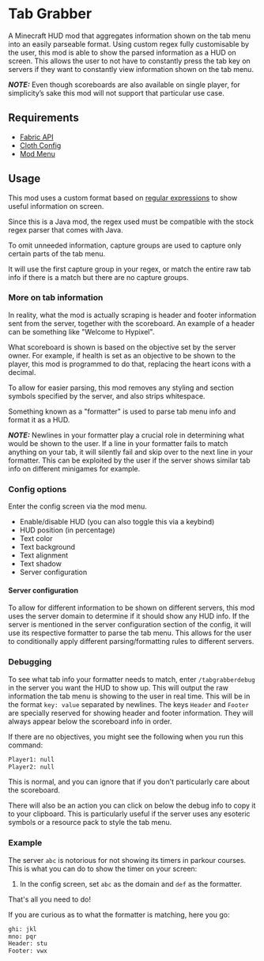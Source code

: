 # Tab Grabber

A Minecraft HUD mod that aggregates information shown on the tab menu into an easily parseable format.
Using custom regex fully customisable by the user, this mod is able to show the parsed information as a HUD on screen.
This allows the user to not have to constantly press the tab key on servers if they want to constantly view information
shown on the tab menu.

**_NOTE:_** Even though scoreboards are also available on single player, for simplicity’s sake this mod will not support
that particular use case.

## Requirements

- [Fabric API](https://modrinth.com/mod/fabric-api)
- [Cloth Config](https://modrinth.com/mod/cloth-config)
- [Mod Menu](https://modrinth.com/mod/modmenu)

## Usage

This mod uses a custom format based on [regular expressions](https://en.wikipedia.org/wiki/Regular_expression) to show
useful information on screen.

Since this is a Java mod, the regex used must be compatible with the stock regex parser that comes with Java.

To omit unneeded information, capture groups are used to capture only certain parts of the tab menu.

It will use the first capture group in your regex, or match the entire raw tab info if there is a match but there are no
capture groups.

### More on tab information

In reality, what the mod is actually scraping is header and footer information sent from the server, together with the
scoreboard.
An example of a header can be something like "Welcome to Hypixel".

What scoreboard is shown is based on the objective set by the server owner.
For example, if health is set as an objective to be shown to the player, this mod is programmed to do that, replacing
the heart icons with a decimal.

To allow for easier parsing, this mod removes any styling and section symbols specified by the server, and also strips
whitespace.

Something known as a "formatter" is used to parse tab menu info and format it as a HUD.

**_NOTE:_**  Newlines in your formatter play a crucial role in determining what would be shown to the user.
If a line in your formatter fails to match anything on your tab, it will silently fail and skip over to the next line in
your formatter.
This can be exploited by the user if the server shows similar tab info on different minigames for example.

### Config options

Enter the config screen via the mod menu.

- Enable/disable HUD (you can also toggle this via a keybind)
- HUD position (in percentage)
- Text color
- Text background
- Text alignment
- Text shadow
- Server configuration

#### Server configuration

To allow for different information to be shown on different servers, this mod uses the server domain to determine if it
should show any HUD info.
If the server is mentioned in the server configuration section of the config, it will use its respective formatter to
parse the tab menu.
This allows for the user to conditionally apply different parsing/formatting rules to different servers.

### Debugging

To see what tab info your formatter needs to match, enter `/tabgrabberdebug` in the server you want the HUD to show up.
This will output the raw information the tab menu is showing to the user in real time.
This will be in the format `key: value` separated by newlines.
The keys `Header` and `Footer` are specially reserved for showing header and footer information.
They will always appear below the scoreboard info in order.

If there are no objectives, you might see the following when you run this command:

```dtd
Player1: null
Player2: null
```

This is normal, and you can ignore that if you don't particularly care about the scoreboard.

There will also be an action you can click on below the debug info to copy it to your clipboard.
This is particularly useful if the server uses any esoteric symbols or a resource pack to style the tab menu.

### Example

The server `abc` is notorious for not showing its timers in parkour courses.
This is what you can do to show the timer on your screen:

1. In the config screen, set `abc` as the domain and `def` as the formatter.

That's all you need to do!

If you are curious as to what the formatter is matching, here you go:

```dtd
ghi: jkl
mno: pqr
Header: stu
Footer: vwx
```
